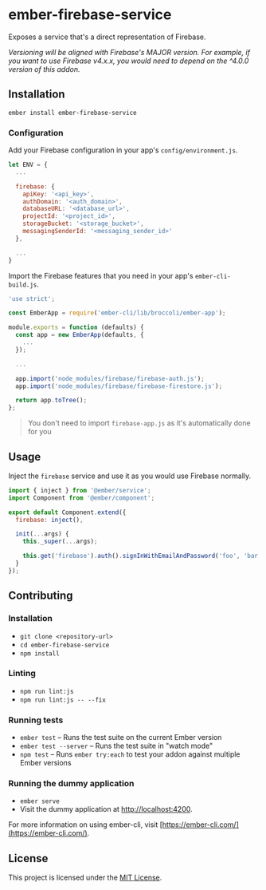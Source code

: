 ember-firebase-service
==============================================================================

Exposes a service that's a direct representation of Firebase.

*Versioning will be aligned with Firebase's MAJOR version. For example, if you want to use Firebase v4.x.x, you would need to depend on the ^4.0.0 version of this addon.*

Installation
------------------------------------------------------------------------------

```
ember install ember-firebase-service
```

### Configuration

Add your Firebase configuration in your app's `config/environment.js`.

```javascript
let ENV = {
  ...

  firebase: {
    apiKey: '<api_key>',
    authDomain: '<auth_domain>',
    databaseURL: '<database_url>',
    projectId: '<project_id>',
    storageBucket: '<storage_bucket>',
    messagingSenderId: '<messaging_sender_id>'
  },

  ...
}
```

Import the Firebase features that you need in your app's `ember-cli-build.js`.

```javascript
'use strict';

const EmberApp = require('ember-cli/lib/broccoli/ember-app');

module.exports = function (defaults) {
  const app = new EmberApp(defaults, {
    ...
  });

  ...

  app.import('node_modules/firebase/firebase-auth.js');
  app.import('node_modules/firebase/firebase-firestore.js');

  return app.toTree();
};
```

> You don't need to import `firebase-app.js` as it's automatically done for you

Usage
------------------------------------------------------------------------------

Inject the `firebase` service and use it as you would use Firebase normally.

```javascript
import { inject } from '@ember/service';
import Component from '@ember/component';

export default Component.extend({
  firebase: inject(),

  init(...args) {
    this._super(...args);

    this.get('firebase').auth().signInWithEmailAndPassword('foo', 'bar');
  }
});
```

Contributing
------------------------------------------------------------------------------

### Installation

* `git clone <repository-url>`
* `cd ember-firebase-service`
* `npm install`

### Linting

* `npm run lint:js`
* `npm run lint:js -- --fix`

### Running tests

* `ember test` – Runs the test suite on the current Ember version
* `ember test --server` – Runs the test suite in "watch mode"
* `npm test` – Runs `ember try:each` to test your addon against multiple Ember versions

### Running the dummy application

* `ember serve`
* Visit the dummy application at [http://localhost:4200](http://localhost:4200).

For more information on using ember-cli, visit [https://ember-cli.com/](https://ember-cli.com/).

License
------------------------------------------------------------------------------

This project is licensed under the [MIT License](LICENSE.md).
